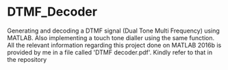# DTMF_Decoder
Generating and decoding a DTMF signal  (Dual Tone Multi Frequency) using MATLAB. Also implementing a touch tone dialler using the same function.
All the relevant information regarding this project done on MATLAB 2016b is provided by me in a file called 'DTMF decoder.pdf'. Kindly refer to that in the repository
